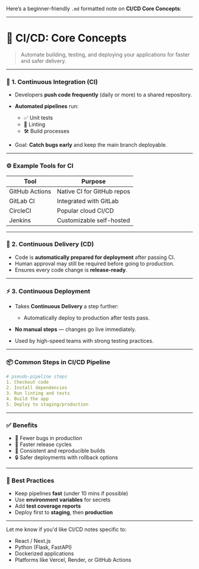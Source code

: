 Here’s a beginner-friendly `.md` formatted note on **CI/CD Core Concepts**:

---

# 🚀 **CI/CD: Core Concepts**

> Automate building, testing, and deploying your applications for faster and safer delivery.

---

### 🔁 **1. Continuous Integration (CI)**

* Developers **push code frequently** (daily or more) to a shared repository.
* **Automated pipelines** run:

  * ✅ Unit tests
  * 🧪 Linting
  * 🛠️ Build processes
* Goal: **Catch bugs early** and keep the main branch deployable.

---

### ⚙️ Example Tools for CI

| Tool           | Purpose                    |
| -------------- | -------------------------- |
| GitHub Actions | Native CI for GitHub repos |
| GitLab CI      | Integrated with GitLab     |
| CircleCI       | Popular cloud CI/CD        |
| Jenkins        | Customizable self-hosted   |

---

### 🚢 **2. Continuous Delivery (CD)**

* Code is **automatically prepared for deployment** after passing CI.
* Human approval may still be required before going to production.
* Ensures every code change is **release-ready**.

---

### ⚡ **3. Continuous Deployment**

* Takes **Continuous Delivery** a step further:

  * Automatically deploy to production after tests pass.
* **No manual steps** — changes go live immediately.
* Used by high-speed teams with strong testing practices.

---

### 📦 Common Steps in CI/CD Pipeline

```yaml
# pseudo-pipeline steps
1. Checkout code
2. Install dependencies
3. Run linting and tests
4. Build the app
5. Deploy to staging/production
```

---

### ✅ Benefits

* 🚫 Fewer bugs in production
* 🚀 Faster release cycles
* 🧼 Consistent and reproducible builds
* 🔒 Safer deployments with rollback options

---

### 🧠 Best Practices

* Keep pipelines **fast** (under 10 mins if possible)
* Use **environment variables** for secrets
* Add **test coverage reports**
* Deploy first to **staging**, then **production**

---

Let me know if you'd like CI/CD notes specific to:

* React / Next.js
* Python (Flask, FastAPI)
* Dockerized applications
* Platforms like Vercel, Render, or GitHub Actions
